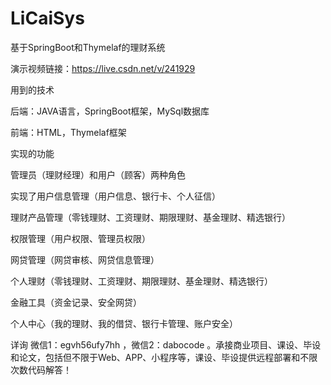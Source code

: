 # LiCaiSys
基于SpringBoot和Thymelaf的理财系统

演示视频链接：https://live.csdn.net/v/241929

用到的技术

后端：JAVA语言，SpringBoot框架，MySql数据库

前端：HTML，Thymelaf框架

实现的功能

管理员（理财经理）和用户（顾客）两种角色

实现了用户信息管理（用户信息、银行卡、个人征信）

理财产品管理（零钱理财、工资理财、期限理财、基金理财、精选银行）

权限管理（用户权限、管理员权限）

网贷管理（网贷审核、网贷信息管理）

个人理财（零钱理财、工资理财、期限理财、基金理财、精选银行）

金融工具（资金记录、安全网贷）

个人中心（我的理财、我的借贷、银行卡管理、账户安全）

详询 微信1：egvh56ufy7hh ，微信2：dabocode 。承接商业项目、课设、毕设和论文，包括但不限于Web、APP、小程序等，课设、毕设提供远程部署和不限次数代码解答！
